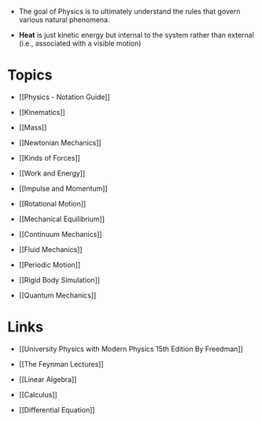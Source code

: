 * The goal of Physics is to ultimately understand the rules that govern various natural phenomena.


* **Heat** is just kinetic energy but internal to the system rather than external (i.e., associated with a visible motion)
# Topics
* [[Physics - Notation Guide]]

* [[Kinematics]]
* [[Mass]]
* [[Newtonian Mechanics]]
* [[Kinds of Forces]]
* [[Work and Energy]]
* [[Impulse and Momentum]]
* [[Rotational Motion]]
* [[Mechanical Equilibrium]]
* [[Continuum Mechanics]]
* [[Fluid Mechanics]]
* [[Periodic Motion]]

* [[Rigid Body Simulation]]


* [[Quantum Mechanics]]
# Links
* [[University Physics with Modern Physics 15th Edition By Freedman]]
* [[The Feynman Lectures]]

* [[Linear Algebra]]
* [[Calculus]]
* [[Differential Equation]]